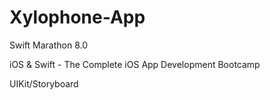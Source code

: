 # Xylophone-App

Swift Marathon 8.0

iOS & Swift - The Complete iOS App Development Bootcamp

UIKit/Storyboard
